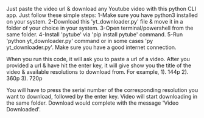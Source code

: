 Just paste the video url & download any Youtube video with this python CLI app.
Just follow these simple steps:
  1-Make sure you have python3 installed on your system.
  2-Download this 'yt_downloader.py' file & move it in a folder of your choice in your system.
  3-Open terminal/powershell from the same folder. 
  4-Install 'pytube' via 'pip install pytube' command.
  5-Run 'python yt_downloader.py' command or in some cases 'py yt_downloader.py'.
    Make sure you have a good internet connection.
  
When you run this code, it will ask you to paste a url of a video.
After you provided a url & have hit the enter key, it will give show you the title of the video & available resolutions to download from.
For example, 1). 144p
             2). 360p
             3). 720p
             
You will have to press the serial number of the corresponding resolution you want to download, followed by the enter key.
Video will start downloading in the same folder. Download would complete with the message 'Video Downloaded'.

